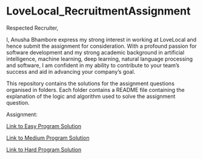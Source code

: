 # LoveLocal_RecruitmentAssignment
<p>
  Respected Recruiter,

I, Anusha Bhambore express my strong interest in working at LoveLocal and hence submit the assignment for consideration. With a profound passion for software development and my strong academic background in artificial intelligence, machine learning, deep learning, natural language processing and software, I am confident in my ability to contribute to your team’s success and aid in advancing your company’s goal.

This repository contains the solutions for the assignment questions organised in folders. Each folder contains a README file containing the explanation of the logic and algorithm used to solve the assignment question.

Assignment:

[Link to Easy Program Solution](https://github.com/16102/LoveLocal_RecruitmentAssignment/tree/main/Easy%20Programs%20Solution)

[Link to Medium Program Solution](https://github.com/16102/LoveLocal_RecruitmentAssignment/tree/main/Medium%20Programs%20Solution)

[Link to Hard Program Solution](https://github.com/16102/LoveLocal_RecruitmentAssignment/tree/main/Hard%20Program%20Solution)

</p>
